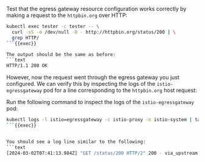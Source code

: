 Test that the egress gateway resource configuration works correctly by making a request
to the `httpbin.org` over HTTP:

```bash
kubectl exec tester -c tester -- \
  curl -sS -o /dev/null -D - http://httpbin.org/status/200 | \
  grep HTTP/
```{{exec}}

The output should be the same as before:
```text
HTTP/1.1 200 OK
```

However, now the request went through the egress gateway you just configured.
We can verify this by inspecting the logs of the `istio-egressgateway`
pod for a line corresponding to the `httpbin.org` host request:

Run the following command to inspect the logs of the `istio-egressgateway` pod:

```bash
kubectl logs -l istio=egressgateway -c istio-proxy -n istio-system | tail
```{{exec}}


You should see a log line similar to the following:
```text
[2024-03-02T07:41:13.984Z] "GET /status/200 HTTP/2" 200 - via_upstream - "-" 0 0 199 199 "X.Y.Z" "curl/7.88.1" "aaf1e2ed-0d83-97eb-a07a-0ef75d3f05cf" "httpbin.org" "X.Y.Z:80" outbound|80||httpbin.org X.Y.Z:40566 X.Y.Z:8080 X.Y.Z:58988 - -
```
